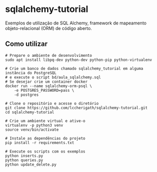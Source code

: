 # sqlalchemy-tutorial
Exemplos de utilização de SQL Alchemy, framework de mapeamento objeto-relacional (ORM) de código aberto.

## Como utilizar
```
# Prepare o ambiente de desenvolvimento
sudo apt install libpq-dev python-dev python-pip python-virtualenv

# Crie um banco de dados chamado sqlalchemy_tutorial em alguma instância do PostgreSQL
# e execute o script bd/aula_sqlalchemy.sql
# Se desejar crie um container docker
docker run --name sqlalchemy-orm-psql \
    -e POSTGRES_PASSWORD=pass \
    -d postgres

# Clone o repositório e acesse o diretório
git clone https://github.com/lccherigath/sqlalchemy-tutorial.git
cd sqlalchemy-tutorial

# Crie um ambiente virtual e ative-o
virtualenv -p python3 venv
source venv/bin/activate

# Instale as dependências do projeto
pip install -r requirements.txt

# Execute os scripts com os exemplos
python inserts.py
python queries.py
python update_delete.py
```
